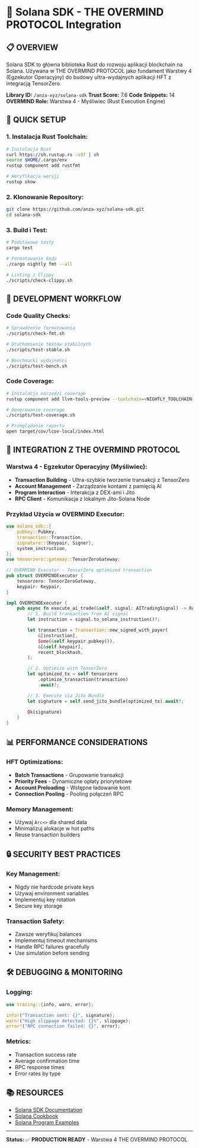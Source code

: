 # 🔗 Solana SDK - THE OVERMIND PROTOCOL Integration

## 📋 **OVERVIEW**

Solana SDK to główna biblioteka Rust do rozwoju aplikacji blockchain na Solana. Używana w THE OVERMIND PROTOCOL jako fundament Warstwy 4 (Egzekutor Operacyjny) do budowy ultra-wydajnych aplikacji HFT z integracją TensorZero.

**Library ID:** `/anza-xyz/solana-sdk`
**Trust Score:** 7.6
**Code Snippets:** 14
**OVERMIND Role:** Warstwa 4 - Myśliwiec (Rust Execution Engine)

## 🚀 **QUICK SETUP**

### **1. Instalacja Rust Toolchain:**
```bash
# Instalacja Rust
curl https://sh.rustup.rs -sSf | sh
source $HOME/.cargo/env
rustup component add rustfmt

# Weryfikacja wersji
rustup show
```

### **2. Klonowanie Repository:**
```bash
git clone https://github.com/anza-xyz/solana-sdk.git
cd solana-sdk
```

### **3. Build i Test:**
```bash
# Podstawowe testy
cargo test

# Formatowanie kodu
./cargo nightly fmt --all

# Linting z Clippy
./scripts/check-clippy.sh
```

## 🔧 **DEVELOPMENT WORKFLOW**

### **Code Quality Checks:**
```bash
# Sprawdzenie formatowania
./scripts/check-fmt.sh

# Uruchomienie testów stabilnych
./scripts/test-stable.sh

# Benchmarki wydajności
./scripts/test-bench.sh
```

### **Code Coverage:**
```bash
# Instalacja narzędzi coverage
rustup component add llvm-tools-preview --toolchain=<NIGHTLY_TOOLCHAIN>

# Generowanie coverage
./scripts/test-coverage.sh

# Przeglądanie raportu
open target/cov/lcov-local/index.html
```

## 🎯 **INTEGRATION Z THE OVERMIND PROTOCOL**

### **Warstwa 4 - Egzekutor Operacyjny (Myśliwiec):**
- **Transaction Building** - Ultra-szybkie tworzenie transakcji z TensorZero
- **Account Management** - Zarządzanie kontami z pamięcią AI
- **Program Interaction** - Interakcja z DEX-ami i Jito
- **RPC Client** - Komunikacja z lokalnym Jito-Solana Node

### **Przykład Użycia w OVERMIND Executor:**
```rust
use solana_sdk::{
    pubkey::Pubkey,
    transaction::Transaction,
    signature::{Keypair, Signer},
    system_instruction,
};
use tensorzero::gateway::TensorZeroGateway;

// OVERMIND Executor - TensorZero optimized transaction
pub struct OVERMINDExecutor {
    tensorzero: TensorZeroGateway,
    keypair: Keypair,
}

impl OVERMINDExecutor {
    pub async fn execute_ai_trade(&self, signal: AITradingSignal) -> Result<Signature> {
        // 1. Build transaction from AI signal
        let instruction = signal.to_solana_instruction()?;

        let transaction = Transaction::new_signed_with_payer(
            &[instruction],
            Some(&self.keypair.pubkey()),
            &[&self.keypair],
            recent_blockhash,
        );

        // 2. Optimize with TensorZero
        let optimized_tx = self.tensorzero
            .optimize_transaction(transaction)
            .await?;

        // 3. Execute via Jito Bundle
        let signature = self.send_jito_bundle(optimized_tx).await?;

        Ok(signature)
    }
}
```

## 📊 **PERFORMANCE CONSIDERATIONS**

### **HFT Optimizations:**
- **Batch Transactions** - Grupowanie transakcji
- **Priority Fees** - Dynamiczne opłaty priorytetowe
- **Account Preloading** - Wstępne ładowanie kont
- **Connection Pooling** - Pooling połączeń RPC

### **Memory Management:**
- Używaj `Arc<>` dla shared data
- Minimalizuj alokacje w hot paths
- Reuse transaction builders

## 🔒 **SECURITY BEST PRACTICES**

### **Key Management:**
- Nigdy nie hardcode private keys
- Używaj environment variables
- Implementuj key rotation
- Secure key storage

### **Transaction Safety:**
- Zawsze weryfikuj balances
- Implementuj timeout mechanisms
- Handle RPC failures gracefully
- Use simulation before sending

## 🛠 **DEBUGGING & MONITORING**

### **Logging:**
```rust
use tracing::{info, warn, error};

info!("Transaction sent: {}", signature);
warn!("High slippage detected: {}%", slippage);
error!("RPC connection failed: {}", error);
```

### **Metrics:**
- Transaction success rate
- Average confirmation time
- RPC response times
- Error rates by type

## 📚 **RESOURCES**

- [Solana SDK Documentation](https://docs.rs/solana-sdk/)
- [Solana Cookbook](https://solanacookbook.com/)
- [Solana Program Examples](https://github.com/solana-labs/solana-program-library)

---

**Status:** ✅ **PRODUCTION READY** - Warstwa 4 THE OVERMIND PROTOCOL
